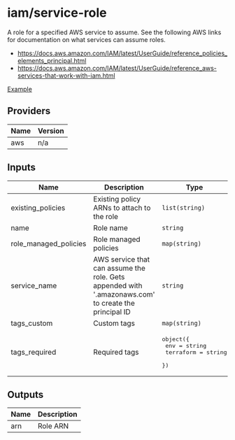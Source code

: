 # iam/service-role

A role for a specified AWS service to assume. See the following AWS links for
documentation on what services can assume roles.

* https://docs.aws.amazon.com/IAM/latest/UserGuide/reference_policies_elements_principal.html
* https://docs.aws.amazon.com/IAM/latest/UserGuide/reference_aws-services-that-work-with-iam.html

[Example](../../examples/iam-service-role.tf)

## Providers

| Name | Version |
|------|---------|
| aws | n/a |

## Inputs

| Name | Description | Type | Default | Required |
|------|-------------|------|---------|:--------:|
| existing\_policies | Existing policy ARNs to attach to the role | `list(string)` | `[]` | no |
| name | Role name | `string` | n/a | yes |
| role\_managed\_policies | Role managed policies | `map(string)` | `{}` | no |
| service\_name | AWS service that can assume the role. Gets appended with '.amazonaws.com' to create the principal ID | `string` | n/a | yes |
| tags\_custom | Custom tags | `map(string)` | `{}` | no |
| tags\_required | Required tags | <pre>object({<br>    env       = string<br>    terraform = string<br>  })</pre> | n/a | yes |

## Outputs

| Name | Description |
|------|-------------|
| arn | Role ARN |
